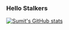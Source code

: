 ### Hello Stalkers 


[![Sumit's GitHub stats](https://github-readme-stats.vercel.app/api?username=unreasonable2003&show_icons=true&theme=radical)](https://github.com/anuraghazra/github-readme-stats)
<!--
**unreasonable2003/unreasonable2003** is a ✨ _special_ ✨ repository because its `README.md` (this file) appears on your GitHub profile.

Here are some ideas to get you started:

- 🔭 I’m currently working on ...
- 🌱 I’m currently learning ...
- 👯 I’m looking to collaborate on ...
- 🤔 I’m looking for help with ...
- 💬 Ask me about ...
- 📫 How to reach me: ...
- 😄 Pronouns: ...
- ⚡ Fun fact: ...
-->
